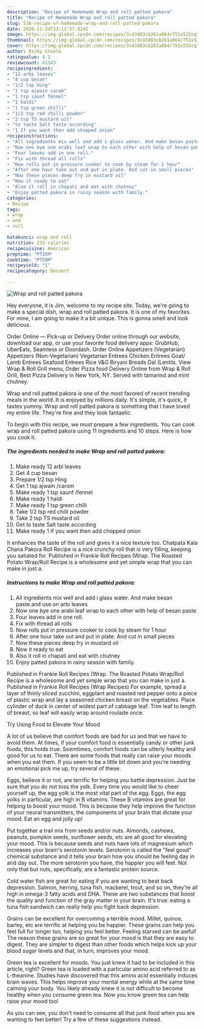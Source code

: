 ```yaml
---
description: "Recipe of Homemade Wrap and roll patted pakora"
title: "Recipe of Homemade Wrap and roll patted pakora"
slug: 516-recipe-of-homemade-wrap-and-roll-patted-pakora
date: 2020-11-24T23:12:57.924Z
image: https://img-global.cpcdn.com/recipes/3c43d83cb261a864/751x532cq70/wrap-and-roll-patted-pakora-recipe-main-photo.jpg
thumbnail: https://img-global.cpcdn.com/recipes/3c43d83cb261a864/751x532cq70/wrap-and-roll-patted-pakora-recipe-main-photo.jpg
cover: https://img-global.cpcdn.com/recipes/3c43d83cb261a864/751x532cq70/wrap-and-roll-patted-pakora-recipe-main-photo.jpg
author: Ricky Steele
ratingvalue: 4.1
reviewcount: 41543
recipeingredient:
- "12 arbi leaves"
- "4 cup besan"
- "1/2 tsp Hing"
- "1 tsp ajwain carom"
- "1 tsp saunf fennel"
- "1 haldi"
- "1 tsp green chilli"
- "1/2 tsp red chilli powder"
- "2 tsp TS mustard oil"
- "to taste Salt taste according"
- "1 If you want then add chopped onion"
recipeinstructions:
- "All ingredients mix well and add i glass water. And make besan paste.and use on arbi leaves"
- "Now one bye one arabi leaf wrap to each other with help of besan paste"
- "Four leaves add in one roll."
- "Fix with thread all rolls"
- "Now rolls put in pressure cooker to cook by steam for 1 hour"
- "After one hour take out and put in plate. And cut in small pieces"
- "Now these pieces deep fry in mustard oil"
- "Now it ready to eat"
- "Also it roll in chapati and eat with chutney"
- "Enjoy patted pakora in rainy season with family."
categories:
- Recipe
tags:
- wrap
- and
- roll

katakunci: wrap and roll 
nutrition: 233 calories
recipecuisine: American
preptime: "PT35M"
cooktime: "PT50M"
recipeyield: "1"
recipecategory: Dessert

---
```



![Wrap and roll patted pakora](https://img-global.cpcdn.com/recipes/3c43d83cb261a864/751x532cq70/wrap-and-roll-patted-pakora-recipe-main-photo.jpg)

Hey everyone, it is Jim, welcome to my recipe site. Today, we're going to make a special dish, wrap and roll patted pakora. It is one of my favorites. For mine, I am going to make it a bit unique. This is gonna smell and look delicious.

Order Online — Pick-up or Delivery Order online through our website, download our app, or use your favorite food delivery apps: GrubHub, UberEats, Seamless or Doordash. Order Online Appetizers (Vegetarian) Appetizers (Non-Vegetarian) Vegetarian Entrees Chicken Entrees Goat/ Lamb Entrees Seafood Entrees Rice V&amp;G Biryani Breads Dal (Lentils. View Wrap &amp; Roll Grill menu, Order Pizza food Delivery Online from Wrap &amp; Roll Grill, Best Pizza Delivery in New York, NY. Served with tamarind and mint chutney.

Wrap and roll patted pakora is one of the most favored of recent trending meals in the world. It is enjoyed by millions daily. It's simple, it's quick, it tastes yummy. Wrap and roll patted pakora is something that I have loved my entire life. They're fine and they look fantastic.


To begin with this recipe, we must prepare a few ingredients. You can cook wrap and roll patted pakora using 11 ingredients and 10 steps. Here is how you cook it.

<!--inarticleads1-->

##### The ingredients needed to make Wrap and roll patted pakora:

1. Make ready 12 arbi leaves
1. Get 4 cup besan
1. Prepare 1/2 tsp Hing
1. Get 1 tsp ajwain /carom
1. Make ready 1 tsp saunf /fennel
1. Make ready 1 haldi
1. Make ready 1 tsp green chilli
1. Take 1/2 tsp red chilli powder
1. Take 2 tsp TS mustard oil
1. Get to taste Salt taste according
1. Make ready 1 If you want then add chopped onion


It enhances the taste of the roll and gives it a nice texture too. Chatpata Kala Chana Pakora Roll Recipe is a nice crunchy roll that is very filling, keeping you satiated for. Published in Frankie Roll Recipes (Wrap. The Roasted Potato Wrap/Roll Recipe is a wholesome and yet simple wrap that you can make in just a. 

<!--inarticleads2-->

##### Instructions to make Wrap and roll patted pakora:

1. All ingredients mix well and add i glass water. And make besan paste.and use on arbi leaves
1. Now one bye one arabi leaf wrap to each other with help of besan paste
1. Four leaves add in one roll.
1. Fix with thread all rolls
1. Now rolls put in pressure cooker to cook by steam for 1 hour
1. After one hour take out and put in plate. And cut in small pieces
1. Now these pieces deep fry in mustard oil
1. Now it ready to eat
1. Also it roll in chapati and eat with chutney
1. Enjoy patted pakora in rainy season with family.


Published in Frankie Roll Recipes (Wrap. The Roasted Potato Wrap/Roll Recipe is a wholesome and yet simple wrap that you can make in just a. Published in Frankie Roll Recipes (Wrap Recipes) For example, spread a layer of thinly sliced zucchini, eggplant and roasted red pepper onto a piece of plastic wrap and lay a seasoned chicken breast on the vegetables. Place cylinder of duck in center of widest part of cabbage leaf. Trim leaf to length of breast, so leaf will easily wrap around roulade once. 

Try Using Food to Elevate Your Mood


A lot of us believe that comfort foods are bad for us and that we have to avoid them. At times, if your comfort food is essentially candy or other junk foods, this holds true. Soemtimes, comfort foods can be utterly healthy and good for us to eat. There are some foods that really can raise your moods when you eat them. If you seem to be a little bit down and you're needing an emotional pick me up, try several of these.

Eggs, believe it or not, are terrific for helping you battle depression. Just be sure that you do not toss the yolk. Every time you would like to cheer yourself up, the egg yolk is the most vital part of the egg. Eggs, the egg yolks in particular, are high in B vitamins. These B vitamins are great for helping to boost your mood. This is because they help improve the function of your neural transmitters, the components of your brain that dictate your mood. Eat an egg and jolly up!

Put together a trail mix from seeds and/or nuts. Almonds, cashews, peanuts, pumpkin seeds, sunflower seeds, etc are all good for elevating your mood. This is because seeds and nuts have lots of magnesium which increases your brain's serotonin levels. Serotonin is called the "feel good" chemical substance and it tells your brain how you should be feeling day in and day out. The more serotonin you have, the happier you will feel. Not only that but nuts, specifically, are a fantastic protein source.

Cold water fish are great for eating if you are wanting to beat back depression. Salmon, herring, tuna fish, mackerel, trout, and so on, they're all high in omega-3 fatty acids and DHA. These are two substances that boost the quality and function of the gray matter in your brain. It's true: eating a tuna fish sandwich can really help you fight back depression. 

Grains can be excellent for overcoming a terrible mood. Millet, quinoa, barley, etc are terrific at helping you be happier. These grains can help you feel full for longer too, helping you feel better. Feeling starved can be awful! The reason these grains are so great for your mood is that they are easy to digest. They are simpler to digest than other foods which helps kick up your blood sugar levels and that, in turn, improves your mood.

Green tea is excellent for moods. You just knew it had to be included in this article, right? Green tea is loaded with a particular amino acid referred to as L-theanine. Studies have discovered that this amino acid essentially induces brain waves. This helps improve your mental energy while at the same time calming your body. You likely already knew it is not difficult to become healthy when you consume green tea. Now you know green tea can help raise your mood too!

As you can see, you don't need to consume all that junk food when you are wanting to feel better! Try  a few  of  these  suggestions  instead.

